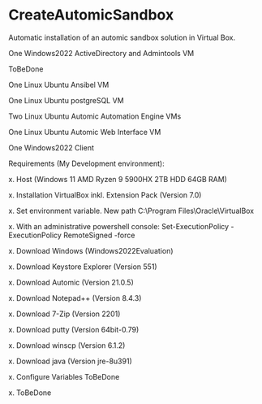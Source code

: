 # CreateAutomicSandbox
Automatic installation of an automic sandbox solution in Virtual Box.

One Windows2022 ActiveDirectory and Admintools VM

ToBeDone

One Linux Ubuntu Ansibel VM

One Linux Ubuntu postgreSQL VM

Two Linux Ubuntu Automic Automation Engine VMs

One Linux Ubuntu Automic Web Interface VM

One Windows2022 Client


Requirements (My Development environment):

x. Host (Windows 11 AMD Ryzen 9 5900HX 2TB HDD 64GB RAM)

x. Installation VirtualBox inkl. Extension Pack (Version 7.0)

x. Set environment variable. New path C:\Program Files\Oracle\VirtualBox

x. With an administrative powershell console: 
    Set-ExecutionPolicy -ExecutionPolicy RemoteSigned -force

x. Download Windows (Windows2022Evaluation)

x. Download Keystore Explorer (Version 551)

x. Download Automic (Version 21.0.5)

x. Download Notepad++ (Version 8.4.3)

x. Download 7-Zip (Version 2201)

x. Download putty (Version 64bit-0.79)

x. Download winscp (Version 6.1.2)

x. Download java (Version jre-8u391)

x. Configure Variables ToBeDone

x. ToBeDone
